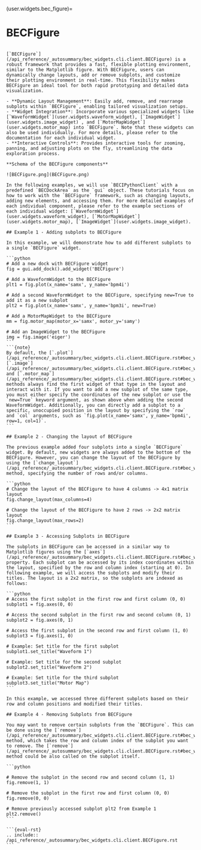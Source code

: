 (user.widgets.bec_figure)=
# BECFigure

````{tab} Overview

[`BECFigure`](/api_reference/_autosummary/bec_widgets.cli.client.BECFigure) is a robust framework that provides a fast, flexible plotting environment, similar to the Matplotlib figure. With BECFigure, users can dynamically change layouts, add or remove subplots, and customize their plotting environment in real-time. This flexibility makes BECFigure an ideal tool for both rapid prototyping and detailed data visualization.

- **Dynamic Layout Management**: Easily add, remove, and rearrange subplots within `BECFigure`, enabling tailored visualization setups.
- **Widget Integration**: Incorporate various specialized widgets like [`WaveformWidget`](user.widgets.waveform_widget), [`ImageWidget`](user.widgets.image_widget) , and [`MotorMapWidget`](user.widgets.motor_map) into `BECFigure`. Note that these widgets can also be used individually. For more details, please refer to the documentation for each individual widget.
- **Interactive Controls**: Provides interactive tools for zooming, panning, and adjusting plots on the fly, streamlining the data exploration process.

**Schema of the BECFigure components**

![BECFigure.png](BECFigure.png)

````

````{tab} Examples - CLI
In the following examples, we will use `BECIPythonClient` with a predefined `BECDockArea` as the `gui` object. These tutorials focus on how to work with the `BECFigure` framework, such as changing layouts, adding new elements, and accessing them. For more detailed examples of each individual component, please refer to the example sections of each individual widget: [`WaveformWidget`](user.widgets.waveform_widget), [`MotorMapWidget`](user.widgets.motor_map), [`ImageWidget`](user.widgets.image_widget).

## Example 1 - Adding subplots to BECFigure

In this example, we will demonstrate how to add different subplots to a single `BECFigure` widget.

```python
# Add a new dock with BECFigure widget
fig = gui.add_dock().add_widget('BECFigure')

# Add a WaveformWidget to the BECFigure
plt1 = fig.plot(x_name='samx', y_name='bpm4i')

# Add a second WaveformWidget to the BECFigure, specifying new=True to add it as a new subplot
plt2 = fig.plot(x_name='samx', y_name='bpm3i', new=True)

# Add a MotorMapWidget to the BECFigure
mm = fig.motor_map(motor_x='samx', motor_y='samy')

# Add an ImageWidget to the BECFigure
img = fig.image('eiger')
```
```{note}
By default, the [`.plot`](/api_reference/_autosummary/bec_widgets.cli.client.BECFigure.rst#bec_widgets.cli.client.BECFigure.plot), [`.image`](/api_reference/_autosummary/bec_widgets.cli.client.BECFigure.rst#bec_widgets.cli.client.BECFigure.image), and [`.motor_map`](/api_reference/_autosummary/bec_widgets.cli.client.BECFigure.rst#bec_widgets.cli.client.BECFigure.motor_map) methods always find the first widget of that type in the layout and interact with it. If you want to add a new subplot of the same type, you must either specify the coordinates of the new subplot or use the `new=True` keyword argument, as shown above when adding the second WaveformWidget. Additionally, you can directly add a subplot to a specific, unoccupied position in the layout by specifying the `row` and `col` arguments, such as `fig.plot(x_name='samx', y_name='bpm4i', row=1, col=1)`.
```

## Example 2 - Changing the layout of BECFigure

The previous example added four subplots into a single `BECFigure` widget. By default, new widgets are always added to the bottom of the BECFigure. However, you can change the layout of the BECFigure by using the [`change_layout`](/api_reference/_autosummary/bec_widgets.cli.client.BECFigure.rst#bec_widgets.cli.client.BECFigure.change_layout) method, specifying the number of rows and/or columns.

```python
# Change the layout of the BECFigure to have 4 columns -> 4x1 matrix layout
fig.change_layout(max_columns=4) 

# Change the layout of the BECFigure to have 2 rows -> 2x2 matrix layout
fig.change_layout(max_rows=2) 
```

## Example 3 - Accessing Subplots in BECFigure

The subplots in BECFigure can be accessed in a similar way to Matplotlib figures using the [`axes`](/api_reference/_autosummary/bec_widgets.cli.client.BECFigure.rst#bec_widgets.cli.client.BECFigure.axes) property. Each subplot can be accessed by its index coordinates within the layout, specified by the row and column index (starting at 0). In following example, we will access the subplots and modify their titles. The layout is a 2x2 matrix, so the subplots are indexed as follows:

```python
# Access the first subplot in the first row and first column (0, 0)
subplot1 = fig.axes(0, 0)

# Access the second subplot in the first row and second column (0, 1)
subplot2 = fig.axes(0, 1)

# Access the first subplot in the second row and first column (1, 0)
subplot3 = fig.axes(1, 0)

# Example: Set title for the first subplot
subplot1.set_title("Waveform 1")

# Example: Set title for the second subplot
subplot2.set_title("Waveform 2")

# Example: Set title for the third subplot
subplot3.set_title("Motor Map")
```

In this example, we accessed three different subplots based on their row and column positions and modified their titles.

## Example 4 - Removing Subplots from BECFigure

You may want to remove certain subplots from the `BECFigure`. This can be done using the [`remove`](/api_reference/_autosummary/bec_widgets.cli.client.BECFigure.rst#bec_widgets.cli.client.BECFigure.remove) method, which takes the row and column index of the subplot you want to remove. The [`remove`](/api_reference/_autosummary/bec_widgets.cli.client.BECFigure.rst#bec_widgets.cli.client.BECFigure.remove) method could be also called on the subplot itself.

```python

# Remove the subplot in the second row and second column (1, 1)
fig.remove(1, 1)

# Remove the subplot in the first row and first column (0, 0)
fig.remove(0, 0)

# Remove previously accessed subplot plt2 from Example 1
plt2.remove()
```

````

````{tab} API
```{eval-rst} 
.. include:: /api_reference/_autosummary/bec_widgets.cli.client.BECFigure.rst
```
````
